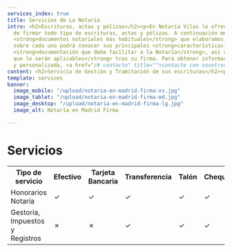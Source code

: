 ```yaml
---
services_index: true
title: Servicios de La Notaría
intro: <h2>Escrituras, actas y pólizas</h2><p>En Notaría Vilas le ofrecemos la posibilidad
  de firmar todo tipo de escrituras, actas y pólizas. A continuación mencionamos los
  <strong>documentos notariales más habituales</strong> que elaboramos, y pinchando
  sobre cada uno podrá conocer sus principales <strong>características,</strong> la
  <strong>documentación que debe facilitar a la Notaría</strong>, así como los <strong>impuestos
  que le serán aplicables</strong> tras su firma. Para obtener información adicional
  y personalizada, <a href="/# contacto" title="">contacte con nosotros</a>.</p>
content: <h2>Servicio de Gestión y Tramitación de sus escrituras</h2><p>Además de los servicios de elaboración de escrituras, actas y pólizas, en Notaría contamos con un gestor en plantilla para proporcionarles <strong>a nuestros clientes</strong> un <strong>servicio integral y completo</strong>, que incluye la <strong>gestión de las escrituras firmadas en nuestra Notaría que requieran una posterior tramitación,</strong> en cuanto a presentación y pago de Impuestos e inscripción en los Registros correspondientes en toda España.</p><p>Si desea contar con este servicio, a través de una provisión de fondos que le solicitamos tras la firma, con un desglose entre los distintos conceptos:</p><p><strong>a) Presentamos y pagamos en su nombre las liquidaciones</strong> correspondientes a los Impuestos de Transmisiones Patrimoniales y Actos Jurídicos Documentados (ITPAJD), en sus distintas modalidades, Impuestos de Sucesiones y Donaciones (ISD), e Impuestos sobre el Incremento del Valor del Suelo de los Terrenos de Naturaleza Urbana (Plusvalía Municipal).</p><p><strong>b) Presentamos en su nombre las escrituras a inscripción en los Registros</strong> de la Propiedad y Registros Mercantiles en toda España, y en el caso de matrimonios y divorcios, en el Registro Civil correspondiente, <strong>y abonamos en su nombre los honorarios de Registro correspondientes.</strong></p><p>c) Al finalizar la tramitación, le entregamos los originales de sus escrituras liquidadas en Hacienda e inscritas en los Registros, con todas las facturas correspondientes a Notaría, Registro y nuestra factura de gestión, junto con el importe sobrante de la provisión de fondos.</p>
template: services
banner:
  image_mobile: "/upload/notaria-en-madrid-firma-xs.jpg"
  image_tablet: "/upload/notaria-en-madrid-firma-md.jpg"
  image_desktop: "/upload/notaria-en-madrid-firma-lg.jpg"
  image_alt: Notaría en Madrid Firma

---
```

<Banner 
    :text="$page.frontmatter.banner.banner_text"
    :image="$page.frontmatter.banner.image_desktop"
    :image_mobile="$page.frontmatter.banner.image_mobile"
    :image_tablet="$page.frontmatter.banner.image_tablet"
    :image_alt="$page.frontmatter.banner.image_alt" />

# Servicios

<TextBlock :intro="$page.frontmatter.intro" />
<!--
<Title 
    :title="$page.frontmatter.services_title" 
    :pretitle="$page.frontmatter.services_pre_title" />
-->

<ServicesList />

<TextBlock :intro="$page.frontmatter.content" />

<table>
    <tr>
        <th>Tipo de servicio</th>
        <th>Efectivo</th>
        <th>Tarjeta Bancaria</th>
        <th>Transferencia</th>
        <th>Talón</th>
        <th>Cheque</th>
    </tr>
    <tr>
        <td>Honorarios Notaría</td>
        <td>✓</td>
        <td>✓</td>
        <td>✓</td>
        <td>✓</td>
        <td>✓</td>
    </tr>
    <tr>
        <td>Gestoría, Impuestos y Registros</td>
        <td>✗</td>
        <td>✗</td>
        <td>✓</td>
        <td>✓</td>
        <td>✓</td>
    </tr>
</table>